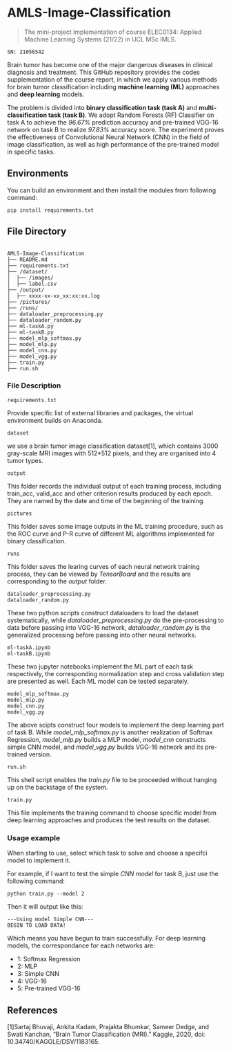 # AMLS-Image-Classification
> The mini-project implementation of course ELEC0134: Applied Machine Learning Systems (21/22) in UCL MSc IMLS.
```
SN: 21056542
```

Brain tumor has become one of the major dangerous diseases in clinical diagnosis and treatment. This GitHub repository provides the codes supplementation of the course report, in which we apply various methods for brain tumor classification including **machine learning (ML)** approaches and **deep learning** models. 

The problem is divided into **binary classification task (task A)** and **multi-classification task (task B)**. We adopt Random Forests (RF) Classifier on task A to achieve the *96.67\%* prediction accuracy and pre-trained VGG-16 network on task B to realize *97.83\%* accuracy score. The experiment proves the effectiveness of Convolutional Neural Network (CNN) in the field of image classification, as well as high performance of the pre-trained model in specific tasks.

## Environments

You can build an environment and then install the modules from following command:
```
pip install requirements.txt 
```


## File Directory
```

AMLS-Image-Classification
├── README.md
├── requirements.txt
├── /dataset/
│  ├── /images/
│  ├── label.csv
├── /output/
│  ├── xxxx-xx-xx_xx:xx:xx.log
├── /pictures/
├── /runs/
├── dataloader_preprocessing.py
├── dataloader_random.py
├── ml-taskA.py
├── ml-taskB.py
├── model_mlp_softmax.py
├── model_mlp.py
├── model_cnn.py
├── model_vgg.py
├── train.py
├── run.sh

```

### File Description

```
requirements.txt
```
Provide specific list of external libraries and packages, the virtual environment builds on Anaconda.
```
dataset
```
we use a brain tumor image classification dataset[1], which contains 3000 gray-scale MRI images with 512*512 pixels, and they are organised into 4 tumor types.
```
output
```
This folder records the individual output of each training process, including train_acc, valid_acc and other criterion results produced by each epoch. They are named by the date and time of the beginning of the training.
```
pictures
```
This folder saves some image outputs in the ML training procedure, such as the ROC curve and P-R curve of different ML algorithms implemented for binary classification.
```
runs
```
This folder saves the learing curves of each neural network training process, they can be viewed by *TensorBoard* and the results are corresponding to the *output* folder.
```
dataloader_preprocessing.py
dataloader_random.py
```
These two python scripts construct dataloaders to load the dataset systematically, while *dataloader_preprocessing.py* do the pre-processing to data before passing into VGG-16 network, *dataloader_random.py* is the generalized processing before passing into other neural networks.
```
ml-taskA.ipynb
ml-taskB.ipynb
```
These two jupyter notebooks implement the ML part of each task respectively, the corresponding normalization step and cross validation step are presented as well. Each ML model can be tested separately.
```
model_mlp_softmax.py
model_mlp.py
model_cnn.py
model_vgg.py
```
The above scipts construct four models to implement the deep learning part of task B. While *model_mlp_softmax.py* is another realization of Softmax Regression, *model_mlp.py* builds a MLP model, *model_cnn* constructs simple CNN model, and *model_vgg.py* builds VGG-16 network and its pre-trained version.
```
run.sh
```
This shell script enables the *train.py* file to be proceeded without hanging up on the backstage of the system.
```
train.py
```
This file implements the training command to choose specific model from deep learning approaches and produces the test results on the dataset.


### Usage example

When starting to use, select which task to solve and choose a specifci model to implement it.

For example, if I want to test the simple *CNN model* for task B, just use the following command:
```
python train.py --model 2
```
Then it will output like this:
```
---Using model Simple CNN---
BEGIN TO LOAD DATA!
```
Which means you have begun to train successfully.
For deep learning models, the correspondance for each networks are:
* 1: Softmax Regression
* 2: MLP
* 3: Simple CNN
* 4: VGG-16
* 5: Pre-trained VGG-16

## References

[1]Sartaj Bhuvaji, Ankita Kadam, Prajakta Bhumkar, Sameer Dedge, and Swati Kanchan, “Brain Tumor 
Classification (MRI).” Kaggle, 2020, doi: 10.34740/KAGGLE/DSV/1183165. 